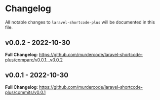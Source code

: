 # Changelog

All notable changes to `laravel-shortcode-plus` will be documented in this file.

## v0.0.2 - 2022-10-30

**Full Changelog**: https://github.com/murdercode/laravel-shortcode-plus/compare/v0.0.1...v0.0.2

## v0.0.1 - 2022-10-30

**Full Changelog**: https://github.com/murdercode/laravel-shortcode-plus/commits/v0.0.1
